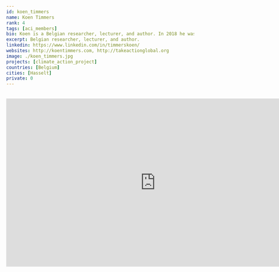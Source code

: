 ```yaml
---
id: koen_timmers
name: Koen Timmers
rank: 4
tags: [aci_members]
bio: Koen is a Belgian researcher, lecturer, and author. In 2018 he was announced as one of the best teachers globally by Bill Gates as part of the Global Teacher Prize. Koen is Executive Director of TAG inc., a 501(c3) non-profit registered in USA (Florida) and is lecturer and researcher at the Teacher Training department at PXL university college Hasselt. Koen holds a master’s degree in Technology Enhanced Learning, Innovation and Change (Sheffield, 2014). In 2015 he launched the Kakuma project in which 400 educators across 6 continents offer free education to African refugees via Skype. In 2020 he built his own 2 schools in the camp in partnership with UN Refugees Agency. He also launched several global educational projects focusing on several UN Sustainable Development Goals including the Climate Action Project involving 100,000 schools over 90 countries which were supported by the Dalai Lama, Charlize Theron, UNESCO, WWF, NASA, Amnesty International, Greenpeace, scientists, National Geographic, etc. These projects were covered by (national) media across 45 countries.Koen developed Innovation Lab schools in Tanzania, Kenya, Palestine and in collaboration with several organizations including Dr. Jane Goodall’s Roots & Shoots. The labs aim to offer a free quality education to hundreds of thousands students. This project involves a new curriculum  focusing on the UN Sustainable Development Goals.Koen is co-author of the book “Teaching in the Fourth Industrial Revolution” and poke about Technology Enhanced Learning and Social Good in Washington, Beijing, Paris, Moscow, Vienna, Dubai, London, Abu Dhabi, Amsterdam, and at the European Parliament.He developed several educational apps and founded his own online school Zelfstudie.com currently having 20,000 online students.
excerpt: Belgian researcher, lecturer, and author.
linkedin: https://www.linkedin.com/in/timmerskoen/
websites: http://koentimmers.com, http://takeactionglobal.org
image: ./koen_timmers.jpg
projects: [climate_action_project]
countries: [Belgium]
cities: [Hasselt]
private: 0
---
```


<BR>

<iframe src="https://player.vimeo.com/video/412753340" width="800" height="450" frameborder="0" allow="autoplay; fullscreen" allowfullscreen></iframe>

<BR>
